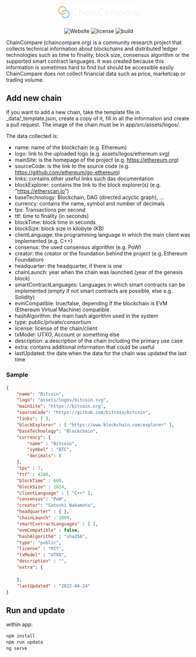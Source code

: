 <h1 align="center">
  <img src="https://raw.githubusercontent.com/arminreiter/chaincompare/main/app/src/assets/img/CC_Logo_light.svg" width="220em">
</h1>

<p align="center">
  <a style="text-decoration:none" href="https://chaincompare.org" target="_blank">
    <img src="https://img.shields.io/badge/Website-chaincompare.org-blue" alt="Website" />
  </a>
  <a style="text-decoration:none" href="https://github.com/arminreiter/chaincompare/blob/main/LICENSE">
    <img src="https://img.shields.io/github/license/arminreiter/chaincompare" alt="license" />
  </a>
  <a style="text-decoration:none" href="https://github.com/arminreiter/chaincompare/actions/workflows/build.yml" target="_blank">
    <img src="https://github.com/arminreiter/chaincompare/actions/workflows/build.yml/badge.svg" alt="build" />
  </a>
</p>

ChainCompare (chaincompare.org) is a community research project that collects technical information about blockchains and distributed ledger technologies such as time to finality,
block size, consensus algorithm or the supported smart contract languages. It was created because this
information is sometimes hard to find but should be accessible easily.  
ChainCompare does not collect financial data such as price, marketcap or trading volume.

## Add new chain

If you want to add a new chain, take the template file in _data/_template.json, create a copy of it, fill
in all the information and create a pull request. The image of the chain must be in app/src/assets/logos/.  

The data collected is:

- name: name of the blockchain (e.g. Ethereum)
- logo: link to the uploaded logo (e.g. assets/logos/ethereum.svg)
- mainSite: is the homepage of the project (e.g. https://ethereum.org)
- sourceCode: is the link to the source code (e.g. https://github.com/ethereum/go-ethereum)
- links: contains other useful links such das documentation
- blockExplorer: contains the link to the block explorer(s) (e.g. "https://etherscan.io")
- baseTechnology: Blockchain, DAG (directed acyclic graph), ...
- currency: contains the name, symbol and number of decimals
- tps: Transactions per second
- ttf: time to finality (in seconds)
- blockTime: block time in seconds
- blockSize: block size in kilobyte (KB)
- clientLanguage: the programming language in which the main client was implemented (e.g. C++)
- consenus: the used consensus algorithm (e.g. PoW)
- creator: the creator or the foundation behind the project (e.g. Ethereum Foundation)
- headquarter: the headquarter, if there is one
- chainLaunch: year when the chain was launched (year of the genesis block)
- smartContractLanguages: Languages in which smart contracts can be implemented (empty if not smart contracts are possible, else e.g. Solidity)
- evmCompatible: true/false, depending if the blockchain is EVM (Ethereum Virtual Machine) compatible
- hashAlgorithm: the main hash algorithm used in the system
- type: public/private/consortium
- license: license of the chain/client
- txModel: UTXO, Account or something else
- description: a description of the chain including the primary use case
- extra: contains additional information that could be useful
- lastUpdated: the date when the data for the chain was updated the last time

### Sample

```json
{
    "name": "Bitcoin",
    "logo": "assets/logos/bitcoin.svg",
    "mainSite": "https://bitcoin.org",
    "sourceCode": "https://github.com/bitcoin/bitcoin",
    "links": [ ],
    "blockExplorer" : [ "https://www.blockchain.com/explorer" ],
    "baseTechnology": "Blockchain",
    "currency": {
        "name" : "Bitcoin",
        "symbol" : "BTC",
        "decimals": 8
    },
    "tps" : 7, 
    "ttf" : 4200, 
    "blockTime" : 600, 
    "blockSize" : 1024,
    "clientLanguage" : [ "C++" ],
    "consensus": "PoW",
    "creator": "Satoshi Nakamoto",
    "headquarter" : { },
    "chainLaunch" : 2009,
    "smartContractLanguages" : [ ],
    "evmCompatible" : false,
    "hashAlgorithm" : "sha256",
    "type": "public",
    "license" : "MIT",
    "txModel" : "UTXO",
    "description" : "",
    "extra": {
        
    },
    "lastUpdated" : "2022-04-24"
}
```

## Run and update

within app:

```bash
npm install
npm run updata
ng serve
```
